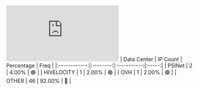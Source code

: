 ![Diagramm](https://github.com/obajay/StateSync-snapshots/blob/main/Projects/Althea/1/README.md)
| Data Center | IP Count | Percentage | Freq |
|:------------:|:--------:|:-----------:|:-----:|
| PSINet | 2 | 4.00% | 🟢 |
| HIVELOCITY | 1 | 2.00% | 🟢 |
| OVH | 1 | 2.00% | 🟢 |
| OTHER | 46 | 92.00% | 🔴 |